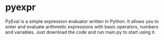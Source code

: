# pyexpr
PyEval is a simple expression evaluator written in Python. It allows you to enter and evaluate arithmetic expressions with basic operators, numbers and variables. Just download the code and run main.py to start using it.
